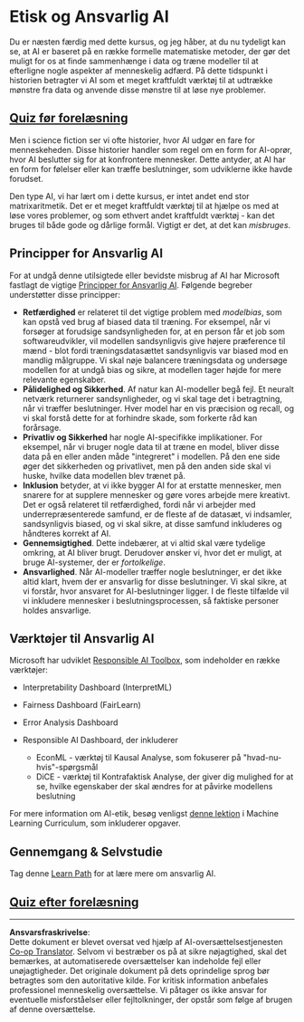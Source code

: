 <!--
CO_OP_TRANSLATOR_METADATA:
{
  "original_hash": "437c988596e751072e41a5aad3fcc5d9",
  "translation_date": "2025-08-28T15:31:28+00:00",
  "source_file": "lessons/7-Ethics/README.md",
  "language_code": "da"
}
-->
# Etisk og Ansvarlig AI

Du er næsten færdig med dette kursus, og jeg håber, at du nu tydeligt kan se, at AI er baseret på en række formelle matematiske metoder, der gør det muligt for os at finde sammenhænge i data og træne modeller til at efterligne nogle aspekter af menneskelig adfærd. På dette tidspunkt i historien betragter vi AI som et meget kraftfuldt værktøj til at udtrække mønstre fra data og anvende disse mønstre til at løse nye problemer.

## [Quiz før forelæsning](https://white-water-09ec41f0f.azurestaticapps.net/quiz/5/)

Men i science fiction ser vi ofte historier, hvor AI udgør en fare for menneskeheden. Disse historier handler som regel om en form for AI-oprør, hvor AI beslutter sig for at konfrontere mennesker. Dette antyder, at AI har en form for følelser eller kan træffe beslutninger, som udviklerne ikke havde forudset.

Den type AI, vi har lært om i dette kursus, er intet andet end stor matrixaritmetik. Det er et meget kraftfuldt værktøj til at hjælpe os med at løse vores problemer, og som ethvert andet kraftfuldt værktøj - kan det bruges til både gode og dårlige formål. Vigtigt er det, at det kan *misbruges*.

## Principper for Ansvarlig AI

For at undgå denne utilsigtede eller bevidste misbrug af AI har Microsoft fastlagt de vigtige [Principper for Ansvarlig AI](https://www.microsoft.com/ai/responsible-ai?WT.mc_id=academic-77998-cacaste). Følgende begreber understøtter disse principper:

* **Retfærdighed** er relateret til det vigtige problem med *modelbias*, som kan opstå ved brug af biased data til træning. For eksempel, når vi forsøger at forudsige sandsynligheden for, at en person får et job som softwareudvikler, vil modellen sandsynligvis give højere præference til mænd - blot fordi træningsdatasættet sandsynligvis var biased mod en mandlig målgruppe. Vi skal nøje balancere træningsdata og undersøge modellen for at undgå bias og sikre, at modellen tager højde for mere relevante egenskaber.
* **Pålidelighed og Sikkerhed**. Af natur kan AI-modeller begå fejl. Et neuralt netværk returnerer sandsynligheder, og vi skal tage det i betragtning, når vi træffer beslutninger. Hver model har en vis præcision og recall, og vi skal forstå dette for at forhindre skade, som forkerte råd kan forårsage.
* **Privatliv og Sikkerhed** har nogle AI-specifikke implikationer. For eksempel, når vi bruger nogle data til at træne en model, bliver disse data på en eller anden måde "integreret" i modellen. På den ene side øger det sikkerheden og privatlivet, men på den anden side skal vi huske, hvilke data modellen blev trænet på.
* **Inklusion** betyder, at vi ikke bygger AI for at erstatte mennesker, men snarere for at supplere mennesker og gøre vores arbejde mere kreativt. Det er også relateret til retfærdighed, fordi når vi arbejder med underrepræsenterede samfund, er de fleste af de datasæt, vi indsamler, sandsynligvis biased, og vi skal sikre, at disse samfund inkluderes og håndteres korrekt af AI.
* **Gennemsigtighed**. Dette indebærer, at vi altid skal være tydelige omkring, at AI bliver brugt. Derudover ønsker vi, hvor det er muligt, at bruge AI-systemer, der er *fortolkelige*.
* **Ansvarlighed**. Når AI-modeller træffer nogle beslutninger, er det ikke altid klart, hvem der er ansvarlig for disse beslutninger. Vi skal sikre, at vi forstår, hvor ansvaret for AI-beslutninger ligger. I de fleste tilfælde vil vi inkludere mennesker i beslutningsprocessen, så faktiske personer holdes ansvarlige.

## Værktøjer til Ansvarlig AI

Microsoft har udviklet [Responsible AI Toolbox](https://github.com/microsoft/responsible-ai-toolbox), som indeholder en række værktøjer:

* Interpretability Dashboard (InterpretML)
* Fairness Dashboard (FairLearn)
* Error Analysis Dashboard
* Responsible AI Dashboard, der inkluderer

   - EconML - værktøj til Kausal Analyse, som fokuserer på "hvad-nu-hvis"-spørgsmål
   - DiCE - værktøj til Kontrafaktisk Analyse, der giver dig mulighed for at se, hvilke egenskaber der skal ændres for at påvirke modellens beslutning

For mere information om AI-etik, besøg venligst [denne lektion](https://github.com/microsoft/ML-For-Beginners/tree/main/1-Introduction/3-fairness?WT.mc_id=academic-77998-cacaste) i Machine Learning Curriculum, som inkluderer opgaver.

## Gennemgang & Selvstudie

Tag denne [Learn Path](https://docs.microsoft.com/learn/modules/responsible-ai-principles/?WT.mc_id=academic-77998-cacaste) for at lære mere om ansvarlig AI.

## [Quiz efter forelæsning](https://white-water-09ec41f0f.azurestaticapps.net/quiz/6/)

---

**Ansvarsfraskrivelse**:  
Dette dokument er blevet oversat ved hjælp af AI-oversættelsestjenesten [Co-op Translator](https://github.com/Azure/co-op-translator). Selvom vi bestræber os på at sikre nøjagtighed, skal det bemærkes, at automatiserede oversættelser kan indeholde fejl eller unøjagtigheder. Det originale dokument på dets oprindelige sprog bør betragtes som den autoritative kilde. For kritisk information anbefales professionel menneskelig oversættelse. Vi påtager os ikke ansvar for eventuelle misforståelser eller fejltolkninger, der opstår som følge af brugen af denne oversættelse.